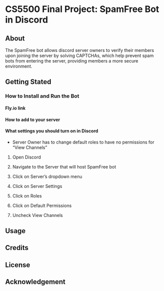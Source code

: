 # CS5500 Final Project: SpamFree Bot in Discord

## About
The SpamFree bot allows discord server owners to verify their members upon joining the server by solving CAPTCHAs, which help prevent spam bots from entering the server, providing members a more secure environment.

## Getting Stated
### How to Install and Run the Bot
#### Fly.io link
#### How to add to your server
#### What settings you should turn on in Discord
- Server Owner has to change default roles to have no permissions for “View Channels”
1. Open Discord

2. Navigate to the Server that will host SpamFree bot

3. Click on Server’s dropdown menu

4. Click on Server Settings

5. Click on Roles

6. Click on Default Permissions

7. Uncheck View Channels



## Usage

## Credits

## License

## Acknowledgement
